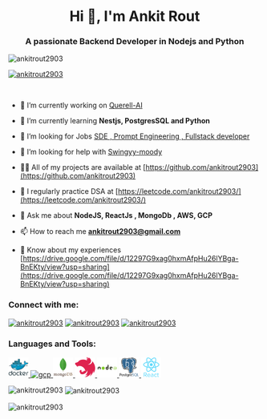 <h1 align="center">Hi 👋, I'm Ankit Rout</h1>
<h3 align="center">A passionate Backend Developer in Nodejs and Python</h3>

<p align="left"> <img src="https://komarev.com/ghpvc/?username=ankitrout2903&label=Profile%20views&color=0e75b6&style=flat" alt="ankitrout2903" /> </p>

<p align="left"> <a href="https://github.com/ryo-ma/github-profile-trophy"><img src="https://github-profile-trophy.vercel.app/?username=ankitrout2903" alt="ankitrout2903" /></a> </p>

<p align="left"> <a href="https://twitter.com/" target="blank"><img src="https://img.shields.io/twitter/follow/?logo=twitter&style=for-the-badge" alt="" /></a> </p>

- 🔭 I’m currently working on [Querell-AI](https://github.com/ankitrout2903/QuerellAI)

- 🌱 I’m currently learning **Nestjs, PostgresSQL and Python**

- 👯 I’m looking for Jobs [SDE , Prompt Engineering , Fullstack developer](https://github.com/ankitrout2903/Swingyy)

- 🤝 I’m looking for help with [Swingyy-moody](https://github.com/ankitrout2903/Swingyy/tree/mood)

- 👨‍💻 All of my projects are available at [https://github.com/ankitrout2903](https://github.com/ankitrout2903)

- 📝 I regularly practice DSA at [https://leetcode.com/ankitrout2903/](https://leetcode.com/ankitrout2903/)

- 💬 Ask me about **NodeJS, ReactJs , MongoDb , AWS, GCP**

- 📫 How to reach me **ankitrout2903@gmail.com**

- 📄 Know about my experiences [https://drive.google.com/file/d/12297G9xag0hxmAfpHu26lYBga-BnEKty/view?usp=sharing](https://drive.google.com/file/d/12297G9xag0hxmAfpHu26lYBga-BnEKty/view?usp=sharing)

<h3 align="left">Connect with me:</h3>
<p align="left">
<a href="https://linkedin.com/in/ankitrout2903" target="blank"><img align="center" src="https://raw.githubusercontent.com/rahuldkjain/github-profile-readme-generator/master/src/images/icons/Social/linked-in-alt.svg" alt="ankitrout2903" height="30" width="40" /></a>
<a href="https://instagram.com/ankitrout2903" target="blank"><img align="center" src="https://raw.githubusercontent.com/rahuldkjain/github-profile-readme-generator/master/src/images/icons/Social/instagram.svg" alt="ankitrout2903" height="30" width="40" /></a>
<a href="https://www.leetcode.com/ankitrout2903" target="blank"><img align="center" src="https://raw.githubusercontent.com/rahuldkjain/github-profile-readme-generator/master/src/images/icons/Social/leet-code.svg" alt="ankitrout2903" height="30" width="40" /></a>
</p>

<h3 align="left">Languages and Tools:</h3>
<p align="left"> <a href="https://www.docker.com/" target="_blank" rel="noreferrer"> <img src="https://raw.githubusercontent.com/devicons/devicon/master/icons/docker/docker-original-wordmark.svg" alt="docker" width="40" height="40"/> </a> <a href="https://cloud.google.com" target="_blank" rel="noreferrer"> <img src="https://www.vectorlogo.zone/logos/google_cloud/google_cloud-icon.svg" alt="gcp" width="40" height="40"/> </a> <a href="https://www.mongodb.com/" target="_blank" rel="noreferrer"> <img src="https://raw.githubusercontent.com/devicons/devicon/master/icons/mongodb/mongodb-original-wordmark.svg" alt="mongodb" width="40" height="40"/> </a> <a href="https://nestjs.com/" target="_blank" rel="noreferrer"> <img src="https://raw.githubusercontent.com/devicons/devicon/master/icons/nestjs/nestjs-plain.svg" alt="nestjs" width="40" height="40"/> </a> <a href="https://nodejs.org" target="_blank" rel="noreferrer"> <img src="https://raw.githubusercontent.com/devicons/devicon/master/icons/nodejs/nodejs-original-wordmark.svg" alt="nodejs" width="40" height="40"/> </a> <a href="https://www.postgresql.org" target="_blank" rel="noreferrer"> <img src="https://raw.githubusercontent.com/devicons/devicon/master/icons/postgresql/postgresql-original-wordmark.svg" alt="postgresql" width="40" height="40"/> </a> <a href="https://reactjs.org/" target="_blank" rel="noreferrer"> <img src="https://raw.githubusercontent.com/devicons/devicon/master/icons/react/react-original-wordmark.svg" alt="react" width="40" height="40"/> </a> </p>

<p><img align="left" src="https://github-readme-stats.vercel.app/api/top-langs?username=ankitrout2903&show_icons=true&locale=en&layout=compact" alt="ankitrout2903" /></p>

<p>&nbsp;<img align="center" src="https://github-readme-stats.vercel.app/api?username=ankitrout2903&show_icons=true&locale=en" alt="ankitrout2903" /></p>

<p><img align="center" src="https://github-readme-streak-stats.herokuapp.com/?user=ankitrout2903&" alt="ankitrout2903" /></p>
